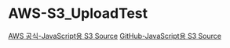 # AWS-S3_UploadTest
[AWS 공식-JavaScript용 S3 Source](https://docs.aws.amazon.com/ko_kr/sdk-for-javascript/v2/developer-guide/s3-examples.html)
[GitHub-JavaScript용 S3 Source](https://github.com/awsdocs/aws-doc-sdk-examples/blob/master/javascript/example_code/s3/s3_photoExample.js)
